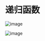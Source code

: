 # 递归函数
![image](https://user-images.githubusercontent.com/71583369/150475220-f0402048-1ec4-48bc-b067-9fba5622905e.png)

![image](https://user-images.githubusercontent.com/71583369/150478634-42dc0948-1491-46ba-b60e-6f7eabf5fd38.png)
